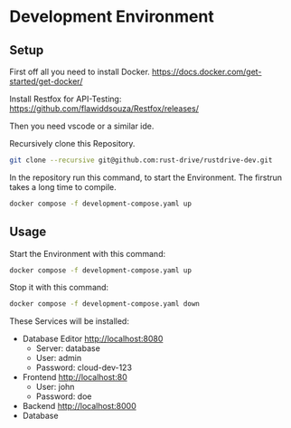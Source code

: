 # Development Environment

## Setup

First off all you need to install Docker.
<https://docs.docker.com/get-started/get-docker/>

Install Restfox for API-Testing:
<https://github.com/flawiddsouza/Restfox/releases/>

Then you need vscode or a similar ide.

Recursively clone this Repository.

```bash
git clone --recursive git@github.com:rust-drive/rustdrive-dev.git
```

In the repository run this command, to start the Environment. The firstrun takes a long time to compile.

```bash
docker compose -f development-compose.yaml up
```

## Usage

Start the Environment with this command:

```bash
docker compose -f development-compose.yaml up
```

Stop it with this command:

```bash
docker compose -f development-compose.yaml down
```

These Services will be installed:

- Database Editor <http://localhost:8080>
  - Server: database
  - User: admin
  - Password: cloud-dev-123
- Frontend <http://localhost:80>
  - User: john
  - Password: doe
- Backend <http://localhost:8000>
- Database
